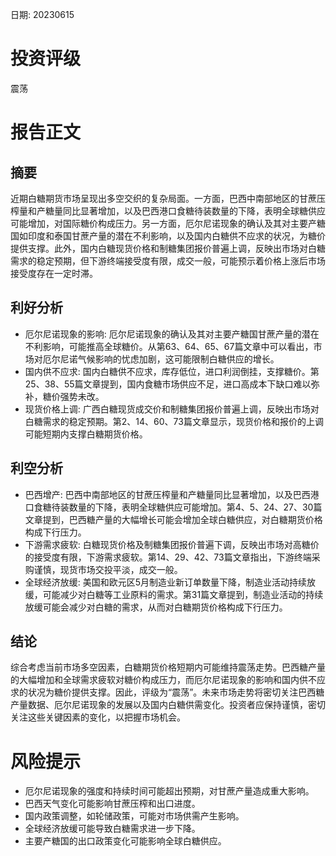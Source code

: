 
日期: 20230615

# 投资评级

震荡

# 报告正文

## 摘要

近期白糖期货市场呈现出多空交织的复杂局面。一方面，巴西中南部地区的甘蔗压榨量和产糖量同比显著增加，以及巴西港口食糖待装数量的下降，表明全球糖供应可能增加，对国际糖价构成压力。另一方面，厄尔尼诺现象的确认及其对主要产糖国如印度和泰国甘蔗产量的潜在不利影响，以及国内白糖供不应求的状况，为糖价提供支撑。此外，国内白糖现货价格和制糖集团报价普遍上调，反映出市场对白糖需求的稳定预期，但下游终端接受度有限，成交一般，可能预示着价格上涨后市场接受度存在一定时滞。

## 利好分析

* 厄尔尼诺现象的影响: 厄尔尼诺现象的确认及其对主要产糖国甘蔗产量的潜在不利影响，可能推高全球糖价。从第63、64、65、67篇文章中可以看出，市场对厄尔尼诺气候影响的忧虑加剧，这可能限制白糖供应的增长。
* 国内供不应求: 国内白糖供不应求，库存低位，进口利润倒挂，支撑糖价。第25、38、55篇文章提到，国内食糖市场供应不足，进口高成本下缺口难以弥补，糖价强势未改。
* 现货价格上调: 广西白糖现货成交价和制糖集团报价普遍上调，反映出市场对白糖需求的稳定预期。第2、14、60、73篇文章显示，现货价格和报价的上调可能短期内支撑白糖期货价格。

## 利空分析

* 巴西增产: 巴西中南部地区的甘蔗压榨量和产糖量同比显著增加，以及巴西港口食糖待装数量的下降，表明全球糖供应可能增加。第4、5、24、27、30篇文章提到，巴西糖产量的大幅增长可能会增加全球白糖供应，对白糖期货价格构成下行压力。
* 下游需求疲软: 白糖现货价格及制糖集团报价普遍下调，反映出市场对高糖价的接受度有限，下游需求疲软。第14、29、42、73篇文章指出，下游终端采购谨慎，现货市场交投平淡，成交一般。
* 全球经济放缓: 美国和欧元区5月制造业新订单数量下降，制造业活动持续放缓，可能减少对白糖等工业原料的需求。第31篇文章提到，制造业活动的持续放缓可能会减少对白糖的需求，从而对白糖期货价格构成下行压力。

## 结论

综合考虑当前市场多空因素，白糖期货价格短期内可能维持震荡走势。巴西糖产量的大幅增加和全球需求疲软对糖价构成压力，而厄尔尼诺现象的影响和国内供不应求的状况为糖价提供支撑。因此，评级为“震荡”。未来市场走势将密切关注巴西糖产量数据、厄尔尼诺现象的发展以及国内白糖供需变化。投资者应保持谨慎，密切关注这些关键因素的变化，以把握市场机会。

# 风险提示

* 厄尔尼诺现象的强度和持续时间可能超出预期，对甘蔗产量造成重大影响。
* 巴西天气变化可能影响甘蔗压榨和出口进度。
* 国内政策调整，如轮储政策，可能对市场供需产生影响。
* 全球经济放缓可能导致白糖需求进一步下降。
* 主要产糖国的出口政策变化可能影响全球白糖供应。
